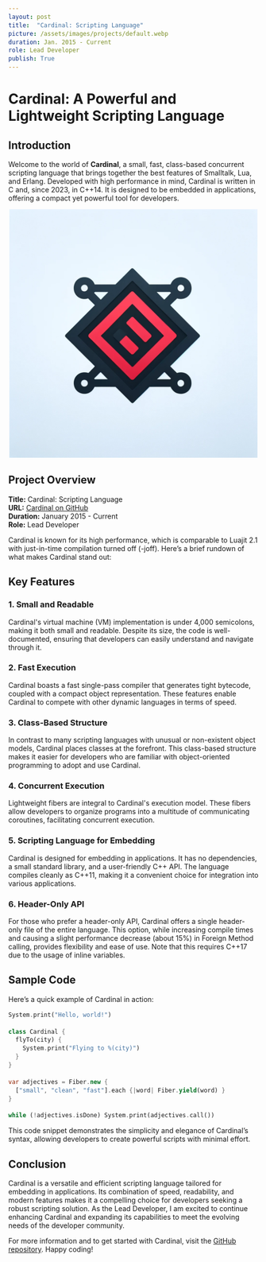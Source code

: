 ```yaml
---
layout: post
title:  "Cardinal: Scripting Language"
picture: /assets/images/projects/default.webp
duration: Jan. 2015 - Current
role: Lead Developer
publish: True
---
```


# Cardinal: A Powerful and Lightweight Scripting Language

## Introduction

Welcome to the world of **Cardinal**, a small, fast, class-based concurrent scripting language that brings together the best features of Smalltalk, Lua, and Erlang. Developed with high performance in mind, Cardinal is written in C and, since 2023, in C++14. It is designed to be embedded in applications, offering a compact yet powerful tool for developers. 

<p align="center">
<img src="/assets/images/projects/cardinal.png" alt="Cardinal Logo" width="500"/>
</p>

## Project Overview

**Title:** Cardinal: Scripting Language  
**URL:** [Cardinal on GitHub](https://github.com/TheAxeC/Cardinal)  
**Duration:** January 2015 - Current  
**Role:** Lead Developer  

Cardinal is known for its high performance, which is comparable to Luajit 2.1 with just-in-time compilation turned off (-joff). Here’s a brief rundown of what makes Cardinal stand out:

## Key Features

### 1. Small and Readable

Cardinal's virtual machine (VM) implementation is under 4,000 semicolons, making it both small and readable. Despite its size, the code is well-documented, ensuring that developers can easily understand and navigate through it.

### 2. Fast Execution

Cardinal boasts a fast single-pass compiler that generates tight bytecode, coupled with a compact object representation. These features enable Cardinal to compete with other dynamic languages in terms of speed.

### 3. Class-Based Structure

In contrast to many scripting languages with unusual or non-existent object models, Cardinal places classes at the forefront. This class-based structure makes it easier for developers who are familiar with object-oriented programming to adopt and use Cardinal.

### 4. Concurrent Execution

Lightweight fibers are integral to Cardinal's execution model. These fibers allow developers to organize programs into a multitude of communicating coroutines, facilitating concurrent execution.

### 5. Scripting Language for Embedding

Cardinal is designed for embedding in applications. It has no dependencies, a small standard library, and a user-friendly C++ API. The language compiles cleanly as C++11, making it a convenient choice for integration into various applications.

### 6. Header-Only API

For those who prefer a header-only API, Cardinal offers a single header-only file of the entire language. This option, while increasing compile times and causing a slight performance decrease (about 15%) in Foreign Method calling, provides flexibility and ease of use. Note that this requires C++17 due to the usage of inline variables.

## Sample Code

Here’s a quick example of Cardinal in action:

```dart
System.print("Hello, world!")

class Cardinal {
  flyTo(city) {
    System.print("Flying to %(city)")
  }
}

var adjectives = Fiber.new {
  ["small", "clean", "fast"].each {|word| Fiber.yield(word) }
}

while (!adjectives.isDone) System.print(adjectives.call())
```

This code snippet demonstrates the simplicity and elegance of Cardinal’s syntax, allowing developers to create powerful scripts with minimal effort.

## Conclusion

Cardinal is a versatile and efficient scripting language tailored for embedding in applications. Its combination of speed, readability, and modern features makes it a compelling choice for developers seeking a robust scripting solution. As the Lead Developer, I am excited to continue enhancing Cardinal and expanding its capabilities to meet the evolving needs of the developer community.

For more information and to get started with Cardinal, visit the [GitHub repository](https://github.com/TheAxeC/Cardinal). Happy coding!